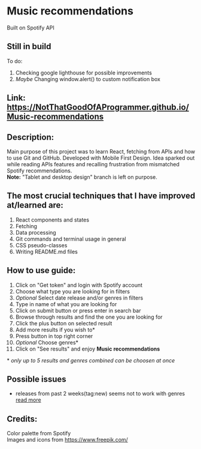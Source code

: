 # Music recommendations

Built on Spotify API

## Still in build

To do:
1. Checking google lighthouse for possible improvements
2. *Maybe* Changing window.alert() to  custom notification box


## Link: https://NotThatGoodOfAProgrammer.github.io/Music-recommendations

## Description:

Main purpose of this project was to learn React, fetching from APIs and how to use Git and GitHub.
Developed with Mobile First Design. Idea sparked out while reading APIs features
and recalling frustration from mismatched Spotify recommendations.<br>
**Note:** "Tablet and desktop design" branch is left on purpose.

## The most crucial techniques that I have improved at/learned are:

1. React components and states
2. Fetching
3. Data processing
4. Git commands and terminal usage in general
5. CSS pseudo-classes
6. Writing README.md files

## How to use guide:

1. Click on "Get token" and login with Spotify account
2. Choose what type you are looking for in filters
3. *Optional* Select date release and/or genres in filters
4. Type in name of what you are looking for
5. Click on submit button or press enter in search bar
6. Browse through results and find the one you are looking for
7. Click the plus button on selected result
8. Add more results if you wish to*
9. Press button in top right corner
10. *Optional* Choose genres*
11. Click on "See results" and enjoy **Music recommendations**

\* *only up to 5 results and genres combined can be choosen at once*

## Possible issues

* releases from past 2 weeks(tag:new) seems not to work with genres [read more](https://community.spotify.com/t5/Spotify-for-Developers/API-No-way-to-search-tag-new-with-genre/td-p/5483721)

## Credits:
Color palette from Spotify<br>
Images and icons from https://www.freepik.com/<br>